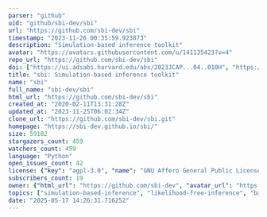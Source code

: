```yaml
---
parser: "github"
uid: "github/sbi-dev/sbi"
url: "https://github.com/sbi-dev/sbi"
timestamp: "2023-11-26 00:35:59.923873"
description: "Simulation-based inference toolkit"
avatar: "https://avatars.githubusercontent.com/u/141135423?v=4"
repo_url: "https://github.com/sbi-dev/sbi"
doi: ["https://ui.adsabs.harvard.edu/abs/2023JCAP...04..010H", "https://ui.adsabs.harvard.edu/abs/2020JOSS....5.2505T", "https://ui.adsabs.harvard.edu/abs/2023ascl.soft06002T/abstract"]
title: "sbi: Simulation-based inference toolkit"
name: "sbi"
full_name: "sbi-dev/sbi"
html_url: "https://github.com/sbi-dev/sbi"
created_at: "2020-02-11T13:31:28Z"
updated_at: "2023-11-25T06:02:34Z"
clone_url: "https://github.com/sbi-dev/sbi.git"
homepage: "https://sbi-dev.github.io/sbi/"
size: 59182
stargazers_count: 459
watchers_count: 459
language: "Python"
open_issues_count: 42
license: {"key": "agpl-3.0", "name": "GNU Affero General Public License v3.0", "spdx_id": "AGPL-3.0", "url": "https://api.github.com/licenses/agpl-3.0", "node_id": "MDc6TGljZW5zZTE="}
subscribers_count: 19
owner: {"html_url": "https://github.com/sbi-dev", "avatar_url": "https://avatars.githubusercontent.com/u/141135423?v=4", "login": "sbi-dev", "type": "Organization"}
topics: ["simulation-based-inference", "likelihood-free-inference", "bayesian-inference", "parameter-estimation", "pytorch", "machine-learning"]
date: "2025-05-17 14:26:31.716252"
---
```

